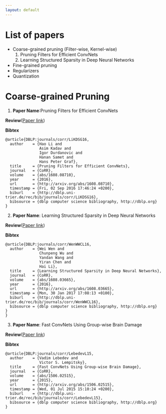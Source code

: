 ```yaml
---
layout: default
---
```

# [](#list) List of papers
  * Coarse-grained pruning (Filter-wise, Kernel-wise)
    1. Pruning Filters for Efficient ConvNets
    2. Learning Structured Sparsity in Deep Neural Networks
  * Fine-grained pruning
  * Regularizers
  * Quantization

# [](#coarse_prune)Coarse-grained Pruning

1. **Paper Name**:Pruning Filters for Efficient ConvNets

  **Review**([Paper link](https://arxiv.org/pdf/1608.08710))

  **Bibtex**
  ```
  @article{DBLP:journals/corr/LiKDSG16,
    author    = {Hao Li and
                 Asim Kadav and
                 Igor Durdanovic and
                 Hanan Samet and
                 Hans Peter Graf},
    title     = {Pruning Filters for Efficient ConvNets},
    journal   = {CoRR},
    volume    = {abs/1608.08710},
    year      = {2016},
    url       = {http://arxiv.org/abs/1608.08710},
    timestamp = {Fri, 02 Sep 2016 17:46:24 +0200},
    biburl    = {http://dblp.uni-trier.de/rec/bib/journals/corr/LiKDSG16},
    bibsource = {dblp computer science bibliography, http://dblp.org}
  }
  ```

2. **Paper Name**: Learning Structured Sparsity in Deep Neural Networks

  **Review**([Paper link](https://arxiv.org/pdf/1608.08710))


  **Bibtex**
  ```
  @article{DBLP:journals/corr/WenWWCL16,
    author    = {Wei Wen and
                 Chunpeng Wu and
                 Yandan Wang and
                 Yiran Chen and
                 Hai Li},
    title     = {Learning Structured Sparsity in Deep Neural Networks},
    journal   = {CoRR},
    volume    = {abs/1608.03665},
    year      = {2016},
    url       = {http://arxiv.org/abs/1608.03665},
    timestamp = {Mon, 30 Jan 2017 17:08:13 +0100},
    biburl    = {http://dblp.uni-trier.de/rec/bib/journals/corr/WenWWCL16},
    bibsource = {dblp computer science bibliography, http://dblp.org}
  }
  }
  ```
3. **Paper Name**: Fast ConvNets Using Group-wise Brain Damage

  **Review**([Paper link](https://arxiv.org/pdf/1506.02515))


  **Bibtex**
  ```
  @article{DBLP:journals/corr/LebedevL15,
    author    = {Vadim Lebedev and
                 Victor S. Lempitsky},
    title     = {Fast ConvNets Using Group-wise Brain Damage},
    journal   = {CoRR},
    volume    = {abs/1506.02515},
    year      = {2015},
    url       = {http://arxiv.org/abs/1506.02515},
    timestamp = {Wed, 01 Jul 2015 15:10:24 +0200},
    biburl    = {http://dblp.uni-trier.de/rec/bib/journals/corr/LebedevL15},
    bibsource = {dblp computer science bibliography, http://dblp.org}
  }
  ```
